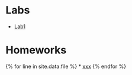 # Labs
* [Lab1](https://github.com/mim-uw/rl-2023-24/blob/main/docs/RL_Lab_1_dynamic_programming_student_version.ipynb)


# Homeworks

{% for line in site.data.file %}
	* [xxx]({{line.a}})
{% endfor %}
